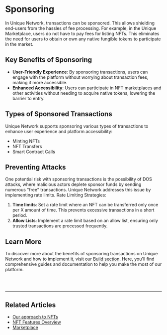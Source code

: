 # Sponsoring 

In Unique Network, transactions can be sponsored. This allows shielding end-users from the hassles of fee processing. For example, in the Unique Marketplace, users do not have to pay fees for listing NFTs. This eliminates the need for users to obtain or own any native fungible tokens to participate in the market.

## Key Benefits of Sponsoring

- **User-Friendly Experience**: By sponsoring transactions, users can engage with the platform without worrying about transaction fees, making it more accessible.
- **Enhanced Accessibility**: Users can participate in NFT marketplaces and other activities without needing to acquire native tokens, lowering the barrier to entry.

## Types of Sponsored Transactions

Unique Network supports sponsoring various types of transactions to enhance user experience and platform accessibility:

- Minting NFTs
- NFT Transfers
- Smart Contract Calls

## Preventing Attacks

One potential risk with sponsoring transactions is the possibility of DOS attacks, where malicious actors deplete sponsor funds by sending numerous "free" transactions. Unique Network addresses this issue by implementing rate limits. Rate Limiting Strategies:

1. **Time limits**: Set a rate limit where an NFT can be transferred only once per X amount of time. This prevents excessive transactions in a short period.
2. **Allow Lists**: Implement a rate limit based on an allow list, ensuring only trusted transactions are processed frequently.

## Learn More

To discover more about the benefits of sponsoring transactions on Unique Network and how to implement it, visit our [Build section](../../build/sdk/sponsoring.md). Here, you'll find comprehensive guides and documentation to help you make the most of our platform.

<br>
<br>

---

## Related Articles
- [Our approach to NFTs](../approach.md)
- [NFT Features Overview](../token-types/nft.md)
- [Marketplace](./marketplace.md)
